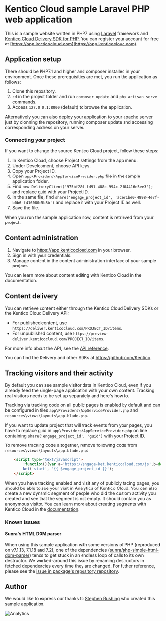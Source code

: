 # Kentico Cloud sample Laravel PHP web application

This is a sample website written in PHP7 using [Laravel](https://laravel.com) framework and [Kentico Cloud Delivery SDK for PHP](https://github.com/Kentico/delivery-sdk-php). You can register your account for free at [https://app.kenticocloud.com](https://app.kenticocloud.com).

## Application setup

There should be PHP7.1 and higher and composer installed in your environment. Once these prerequisities are met, you run the application as follows:

1. Clone this repository.
2. `cd` in the project folder and run `composer update` and `php artisan serve` commands.
3. Access `127.0.0.1:8000` (default) to browse the application.

Alternatively you can also deploy your application to your apache server just by clonning the repository, running composer update and accessing corresponding address on your server.

### Connecting your project

If you want to change the source Kentico Cloud project, follow these steps:

1. In Kentico Cloud, choose Project settings from the app menu.
2. Under Development, choose API keys.
3. Copy your Project ID.
4. Open `app\Providers\AppServiceProvider.php` file in the sample application folder.
5. Find `new DeliveryClient('975bf280-fd91-488c-994c-2f04416e5ee3');` and replace guid with your Project ID.
6. In the same file, find `share('engage_project_id', 'ace71be0-4898-4e7f-b0b6-f416080e5b8b')` and replace it with your Project ID as well.
7. Save the file.

When you run the sample application now, content is retrieved from your project.

## Content administration

1. Navigate to https://app.kenticocloud.com in your browser.
2. Sign in with your credentials.
3. Manage content in the content administration interface of your sample project.

You can learn more about content editing with Kentico Cloud in the documentation.

## Content delivery

You can retrieve content either through the Kentico Cloud Delivery SDKs or the Kentico Cloud Delivery API:

* For published content, use `https://deliver.kenticocloud.com/PROJECT_ID/items`.
* For unpublished content, use `https://preview-deliver.kenticocloud.com/PROJECT_ID/items`.

For more info about the API, see the [API reference](https://developer.kenticocloud.com/reference).

You can find the Delivery and other SDKs at https://github.com/Kentico.

## Tracking visitors and their activity

By default you can see sample visitor data in Kentico Cloud, even if you already feed the single-page application with your own content. Tracking real visitors needs to be set up separately and here's how to.

Tracking via tracking code on all public pages is enabled by default and can be configured in files `app\Providers\AppServiceProvider.php` and `resources\views\layouts\app.blade.php`.

If you want to update project that will track events from your pages, you have to replace guid in `app\Providers\AppServiceProvider.php` on line containing `share('engage_project_id', 'guid')` with your Project ID.

To remove tracking code altogether, remove following code from `resources\views\layouts\app.blade.php`:

```html
    <script type="text/javascript">
        !function(){var a='https://engage-ket.kenticocloud.com/js',b=document,c=b.createElement('script'),d=b.getElementsByTagName('script')[0];c.type='text/javascript',c.async=!0,c.defer=!0,c.src=a+'?d='+document.domain,d.parentNode.insertBefore(c,d)}(),window.ket=window.ket||function(){(ket.q=ket.q||[]).push(arguments)};
        ket('start', '{{ $engage_project_id }}');
    </script>
```

When you have tracking enabled and visit any of publicly facing pages, you should be able to see your visit in Analytics of Kentico Cloud. You can also create a new dynamic segment of people who did the custom activity you created and see that the segment is not empty. It should contain you as anonymous visitor. You can learn more about creating segments with Kentico Cloud in the [documentation](https://help.kenticocloud.com/contact-tracking-and-content-personalization/segments/creating-segments-of-your-visitors).

### Known issues

#### Sunra's HTML DOM parser
When using this sample application with some versions of PHP (reproduced on v7.1.13, 7.1.18 and 7.2), one of the dependencies ([sunra/php-simple-html-dom-parser](https://github.com/sunra/php-simple-html-dom-parser/)) tends to get stuck in an endless loop of calls to its own destructor. We worked-around this issue by renaming destructors in fetched dependencies every time they are changed. For futher reference, please see the [issue in package's repository repository](https://github.com/sunra/php-simple-html-dom-parser/issues/60).

## Author

We would like to express our thanks to [Stephen Rushing](https://github.com/stephenr85) who created this sample application.

![Analytics](https://kentico-ga-beacon.azurewebsites.net/api/UA-69014260-4/Kentico/kentico-cloud-sample-app-php?pixel)
